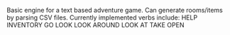 Basic engine for a text based adventure game.
Can generate rooms/items by parsing CSV files.
Currently implemented verbs include:
  HELP
  INVENTORY
  GO
  LOOK
  LOOK AROUND
  LOOK AT
  TAKE
  OPEN
